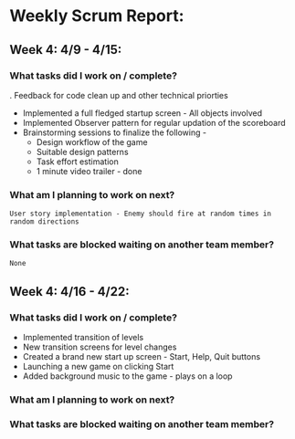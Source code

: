 # Weekly Scrum Report:

## Week 4: 4/9 - 4/15:
### What tasks did I work on / complete?

 . Feedback for code clean up and other technical priorties
 - Implemented a full fledged startup screen - All objects involved
 - Implemented Observer pattern for regular updation of the scoreboard
 - Brainstorming sessions to finalize the following - 
   - Design workflow of the game
   - Suitable design patterns 
   - Task effort estimation
   - 1 minute video trailer - done

### What am I planning to work on next?
    User story implementation - Enemy should fire at random times in random directions

### What tasks are blocked waiting on another team member?
    None


## Week 4: 4/16 - 4/22:
### What tasks did I work on / complete?
 - 	Implemented transition of levels
 -  New transition screens for level changes
 -  Created a brand new start up screen - Start, Help, Quit buttons
 -  Launching a new game on clicking Start
 - 	Added background music to the game - plays on a loop


### What am I planning to work on next?
    

### What tasks are blocked waiting on another team member?
    
    


